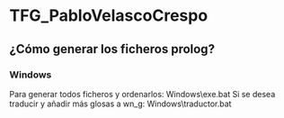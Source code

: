 # TFG_PabloVelascoCrespo

## ¿Cómo generar los ficheros prolog?

### Windows

Para generar todos ficheros y ordenarlos:
  Windows\exe.bat
Si se desea traducir y añadir más glosas a wn_g:
  Windows\traductor.bat
